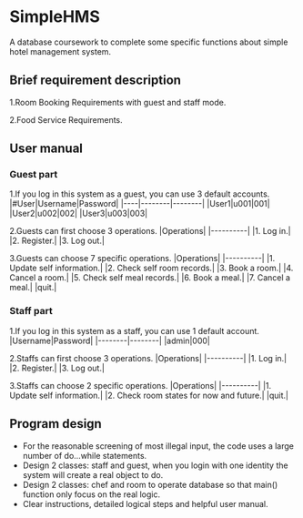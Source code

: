 # SimpleHMS
A database coursework to complete some specific functions about simple hotel management system.

## Brief requirement description
1.Room Booking Requirements with guest and staff mode.

2.Food Service Requirements.


## User manual
### Guest part
1.If you log in this system as a guest, you can use 3 default accounts.
|#User|Username|Password|
|----|--------|--------|
|User1|u001|001|
|User2|u002|002|
|User3|u003|003|

2.Guests can first choose 3 operations.
|Operations|
|----------|
|1. Log in.|
|2. Register.|
|3. Log out.|

3.Guests can choose 7 specific operations.
|Operations|
|----------|
|1. Update self information.|
|2. Check self room records.|
|3. Book a room.|
|4. Cancel a room.|
|5. Check self meal records.|
|6. Book a meal.|
|7. Cancel a meal.|
|quit.|

### Staff part
1.If you log in this system as a staff, you can use 1 default account.
|Username|Password|
|--------|--------|
|admin|000|

2.Staffs can first choose 3 operations.
|Operations|
|----------|
|1. Log in.|
|2. Register.|
|3. Log out.|

3.Staffs can choose 2 specific operations.
|Operations|
|----------|
|1. Update self information.|
|2. Check room states for now and future.|
|quit.|

## Program design
- For the reasonable screening of most illegal input, the code uses 
a large number of do…while statements. 
- Design 2 classes: staff and guest, when you login with one 
identity the system will create a real object to do.
- Design 2 classes: chef and room to operate database so that 
main() function only focus on the real logic.
- Clear instructions, detailed logical steps and helpful user manual.
